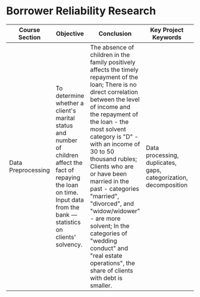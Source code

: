 # Borrower Reliability Research

| Course Section         | Objective                                                                                                                                                        | Conclusion                                                                                                                                                                                                                                        | Key Project Keywords                             | Used Libraries        |
|------------------------|-------------------------------------------------------------------------------------------------------------------------------------------------------------------|---------------------------------------------------------------------------------------------------------------------------------------------------------------------------------------------------------------------------------------------------|--------------------------------------------------|-----------------------|
| Data Preprocessing     | To determine whether a client's marital status and number of children affect the fact of repaying the loan on time. Input data from the bank — statistics on clients' solvency. | The absence of children in the family positively affects the timely repayment of the loan; There is no direct correlation between the level of income and the repayment of the loan - the most solvent category is "D" - with an income of 30 to 50 thousand rubles; Clients who are or have been married in the past - categories "married", "divorced", and "widow/widower" - are more solvent; In the categories of "wedding conduct" and "real estate operations", the share of clients with debt is smaller. | Data processing, duplicates, gaps, categorization, decomposition | Pandas, Python         |
